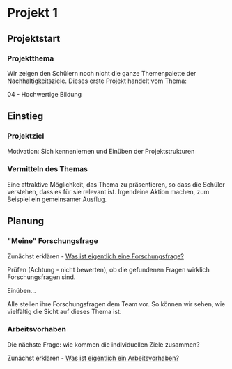 # Projekt 1

## Projektstart

### Projektthema

Wir zeigen den Schülern noch nicht die ganze Themenpalette der Nachhaltigkeitsziele. Dieses erste Projekt handelt vom Thema:

04 - Hochwertige Bildung

## Einstieg

### Projektziel

Motivation: Sich kennenlernen und Einüben der Projektstrukturen

### Vermitteln des Themas

Eine attraktive Möglichkeit, das Thema zu präsentieren, so dass die Schüler verstehen, dass es für sie relevant ist. Irgendeine Aktion machen, zum Beispiel ein gemeinsamer Ausflug.

## Planung

### "Meine" Forschungsfrage 

Zunächst erklären - [Was ist eigentlich eine Forschungsfrage?](../../wiki/definitionen/forschungsfrage.md)

Prüfen \(Achtung - nicht bewerten\), ob die gefundenen Fragen wirklich Forschungsfragen sind. 

Einüben...

Alle stellen ihre Forschungsfragen dem Team vor. So können wir sehen, wie vielfältig die Sicht auf dieses Thema ist.

### Arbeitsvorhaben

Die nächste Frage: wie kommen die individuellen Ziele zusammen?

Zunächst erklären - [Was ist eigentlich ein Arbeitsvorhaben?](../../wiki/definitionen/arbeitsvorhaben.md)





